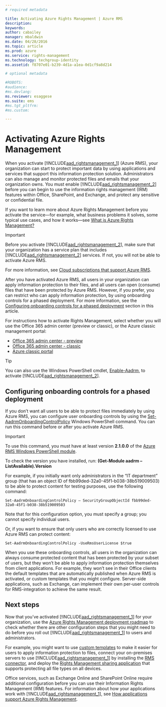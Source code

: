 ```yaml
---
# required metadata

title: Activating Azure Rights Management | Azure RMS
description:
keywords:
author: cabailey
manager: mbaldwin
ms.date: 04/28/2016
ms.topic: article
ms.prod: azure
ms.service: rights-management
ms.technology: techgroup-identity
ms.assetid: f8707e01-b239-4d1a-a1ea-0d1cf9a8d214

# optional metadata

#ROBOTS:
#audience:
#ms.devlang:
ms.reviewer: esaggese
ms.suite: ems
#ms.tgt_pltfrm:
#ms.custom:

---
```


# Activating Azure Rights Management
When you activate [!INCLUDE[aad_rightsmanagement_1](../includes/aad_rightsmanagement_1_md.md)] (Azure RMS), your organization can start to protect important data by using applications and services that support this information protection solution. Administrators can also manage and monitor protected files and emails that your organization owns. You must enable [!INCLUDE[aad_rightsmanagement_2](../includes/aad_rightsmanagement_2_md.md)] before you can begin to use the information rights management (IRM) features within Office, SharePoint, and Exchange, and protect any sensitive or confidential file.

If you want to learn more about Azure Rights Management before you activate the service—for example, what business problems it solves, some typical use cases, and how it works—see [What is Azure Rights Management?](../understand-explore/what-is-azure-rights-management.md)

> [!IMPORTANT]
> Before you activate [!INCLUDE[aad_rightsmanagement_2](../includes/aad_rightsmanagement_2_md.md)], make sure that your organization has a service plan that includes [!INCLUDE[aad_rightsmanagement_2](../includes/aad_rightsmanagement_2_md.md)] services. If not, you will not be able to activate Azure RMS.
>
> For more information, see [Cloud subscriptions that support Azure RMS](../get-started/rms-requirements-cloud-subscriptions.md).

After you have activated Azure RMS, all users in your organization can apply information protection to their files, and all users can open (consume) files that have been protected by Azure RMS. However, if you prefer, you can restrict who can apply information protection, by using onboarding controls for a phased deployment. For more information, see the [Configuring onboarding controls for a phased deployment](#configuring-onboarding-controls-for-a-phased-deployment) section in this article.

For instructions how to activate Rights Management, select whether you will use the Office 365 admin center (preview or classic), or the Azure classic management portal:


- [Office 365 admin center - preview](activating-azure-rights-management-o365preview.md)
- [Office 365 admin center - classic](activating-azure-rights-management-0365classic.md)
- [Azure classic portal](activating-azure-rights-management-azure.md)

> [!TIP]
> You can also use the Windows PowerShell cmdlet, [Enable-Aadrm](http://msdn.microsoft.com/library/windowsazure/dn629412.aspx), to activate [!INCLUDE[aad_rightsmanagement_2](../includes/aad_rightsmanagement_2_md.md)].

## Configuring onboarding controls for a phased deployment
If you don’t want all users to be able to protect files immediately by using Azure RMS, you can configure user onboarding controls by using the [Set-AadrmOnboardingControlPolicy](http://msdn.microsoft.com/library/azure/dn857521.aspx) Windows PowerShell command. You can run this command before or after you activate Azure RMS.

> [!IMPORTANT]
> To use this command, you must have at least version **2.1.0.0** of the [Azure RMS Windows PowerShell module](http://go.microsoft.com/fwlink/?LinkId=257721).
>
> To check the version you have installed, run: **(Get-Module aadrm –ListAvailable).Version**

For example, if you initially want only administrators in the “IT department” group (that has an object ID of fbb99ded-32a0-45f1-b038-38b519009503) to be able to protect content for testing purposes, use the following command:

```
Set-AadrmOnboardingControlPolicy – SecurityGroupObjectId fbb99ded-32a0-45f1-b038-38b519009503
```
Note that for this configuration option, you must specify a group; you cannot specify individual users.

Or, if you want to ensure that only users who are correctly licensed to use Azure RMS can protect content:

```
Set-AadrmOnboardingControlPolicy -UseRmsUserLicense $true
```
When you use these onboarding controls, all users in the organization can always consume protected content that has been protected by your subset of users, but they won’t be able to apply information protection themselves from client applications. For example, they won’t see in their Office clients the default templates that are automatically published when Azure RMS is activated, or custom templates that you might configure.  Server-side applications, such as Exchange, can implement their own per-user controls for RMS-integration to achieve the same result.


## Next steps
Now that you’ve activated [!INCLUDE[aad_rightsmanagement_1](../includes/aad_rightsmanagement_1_md.md)] for your organization, use the [Azure Rights Management deployment roadmap](../plan-design/azure-rights-management-deployment-roadmap.md) to check whether there are other configuration steps that you might need to do before you roll out [!INCLUDE[aad_rightsmanagement_1](../includes/aad_rightsmanagement_1_md.md)] to users and administrators. 

For example, you might want to use [custom templates](configure-custom-templates-for-azure-rights-management.md) to make it easier for users to apply information protection to files, connect your on-premises servers to use [!INCLUDE[aad_rightsmanagement_1](../includes/aad_rightsmanagement_1_md.md)] by installing the [RMS connector](deploying-the-azure-rights-management-connector.md), and deploy the [Rights Management sharing application](../rms-client/rights-management-sharing-application-for-windows.md) that supports protecting all file types on all devices. 

Office services, such as Exchange Online and SharePoint Online require additional configuration before you can use their Information Rights Management (IRM) features. 
For information about how your applications work with [!INCLUDE[aad_rightsmanagement_1](../includes/aad_rightsmanagement_1_md.md)], see [How applications support Azure Rights Management](../understand-explore/how-applications-support-azure-rights-management.md).

